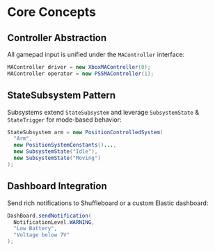# Core Concepts

## Controller Abstraction
All gamepad input is unified under the `MAController` interface:

```java
MAController driver = new XboxMAController(0);
MAController operator = new PS5MAController(1);
```

## StateSubsystem Pattern
Subsystems extend `StateSubsystem` and leverage `SubsystemState` & `StateTrigger` for mode-based behavior:

```java
StateSubsystem arm = new PositionControlledSystem(
  "Arm",
  new PositionSystemConstants()...,
  new SubsystemState("Idle"),
  new SubsystemState("Moving")
);
```

## Dashboard Integration
Send rich notifications to Shuffleboard or a custom Elastic dashboard:

```java
DashBoard.sendNotification(
  NotificationLevel.WARNING,
  "Low Battery",
  "Voltage below 7V"
);
```
